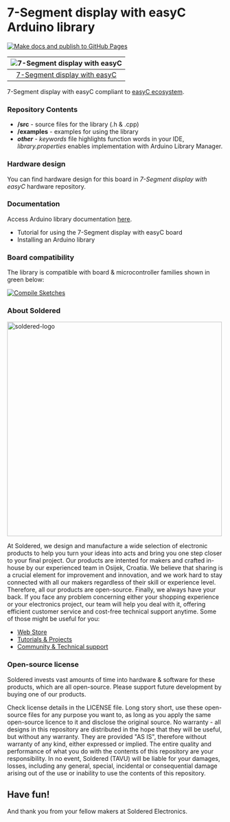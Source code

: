 # 7-Segment display with easyC Arduino library

[![Make docs and publish to GitHub Pages](https://github.com/SolderedElectronics/Soldered-7-Segment-Display-easyC-Arduino-Library/actions/workflows/make_docs.yml/badge.svg?branch=dev)](https://github.com/SolderedElectronics/Soldered-7-Segment-Display-easyC-Arduino-Library/actions/workflows/make_docs.yml)

| ![7-Segment display with easyC](https://upload.wikimedia.org/wikipedia/commons/8/8f/Example_image.svg) |
| :---------------------------------------------------------------------------------------------: |
| [7-Segment display with easyC](https://www.solde.red/333190)                                                            |

7-Segment display with easyC compliant to [easyC ecosystem](https://www.soldered.com/en/easyC). 

### Repository Contents
- **/src** - source files for the library (.h & .cpp)
- **/examples** - examples for using the library
- ***other*** - *keywords* file highlights function words in your IDE, *library.properties* enables implementation with Arduino Library Manager.

### Hardware design
You can find hardware design for this board in *7-Segment display with easyC* hardware repository.

### Documentation

Access Arduino library documentation [here](https://SolderedElectronics.github.io/Soldered-7-Segment-Display-easyC-Arduino-Library/).

- Tutorial for using the 7-Segment display with easyC board
- Installing an Arduino library

### Board compatibility

The library is compatible with board & microcontroller families shown in green below: 

[![Compile Sketches](http://github-actions.40ants.com/SolderedElectronics/Soldered-7-Segment-Display-easyC-Arduino-Library/matrix.svg?branch=dev&only=Compile%20Sketches)](https://github.com/SolderedElectronics/Soldered-7-Segment-Display-easyC-Arduino-Library/actions/workflows/compile_test.yml)


### About Soldered
<img src="https://raw.githubusercontent.com/e-radionicacom/Soldered-7-Segment-Display-easyC-Arduino-Library/dev/extras/Soldered-logo-color.png" alt="soldered-logo" width="500"/>

At Soldered, we design and manufacture a wide selection of electronic products to help you turn your ideas into acts and bring you one step closer to your final project. Our products are intented for makers and crafted in-house by our experienced team in Osijek, Croatia. We believe that sharing is a crucial element for improvement and innovation, and we work hard to stay connected with all our makers regardless of their skill or experience level. Therefore, all our products are open-source. Finally, we always have your back. If you face any problem concerning either your shopping experience or your electronics project, our team will help you deal with it, offering efficient customer service and cost-free technical support anytime. Some of those might be useful for you:

- [Web Store](https://www.soldered.com/shop)
- [Tutorials & Projects](https://soldered.com/learn)
- [Community & Technical support](https://soldered.com/community)


### Open-source license
Soldered invests vast amounts of time into hardware & software for these products, which are all open-source. Please support future development by buying one of our products. 

Check license details in the LICENSE file. Long story short, use these open-source files for any purpose you want to, as long as you apply the same open-source licence to it and disclose the original source. No warranty - all designs in this repository are distributed in the hope that they will be useful, but without any warranty. They are provided "AS IS", therefore without warranty of any kind, either expressed or implied. The entire quality and performance of what you do with the contents of this repository are your responsibility. In no event, Soldered (TAVU) will be liable for your damages, losses, including any general, special, incidental or consequential damage arising out of the use or inability to use the contents of this repository. 

## Have fun! 
And thank you from your fellow makers at Soldered Electronics.